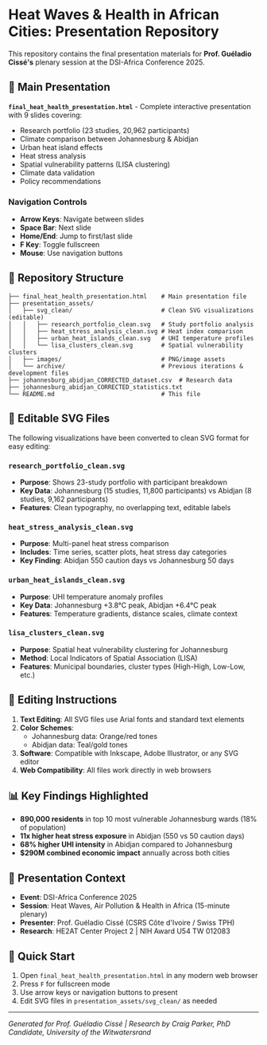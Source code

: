 # Heat Waves & Health in African Cities: Presentation Repository

This repository contains the final presentation materials for **Prof. Guéladio Cissé's** plenary session at the DSI-Africa Conference 2025.

## 🎯 Main Presentation

**`final_heat_health_presentation.html`** - Complete interactive presentation with 9 slides covering:
- Research portfolio (23 studies, 20,962 participants)
- Climate comparison between Johannesburg & Abidjan
- Urban heat island effects
- Heat stress analysis
- Spatial vulnerability patterns (LISA clustering)
- Climate data validation
- Policy recommendations

### Navigation Controls
- **Arrow Keys**: Navigate between slides
- **Space Bar**: Next slide
- **Home/End**: Jump to first/last slide
- **F Key**: Toggle fullscreen
- **Mouse**: Use navigation buttons

## 📁 Repository Structure

```
├── final_heat_health_presentation.html    # Main presentation file
├── presentation_assets/
│   ├── svg_clean/                         # Clean SVG visualizations (editable)
│   │   ├── research_portfolio_clean.svg   # Study portfolio analysis
│   │   ├── heat_stress_analysis_clean.svg # Heat index comparison
│   │   ├── urban_heat_islands_clean.svg   # UHI temperature profiles
│   │   └── lisa_clusters_clean.svg        # Spatial vulnerability clusters
│   ├── images/                            # PNG/image assets
│   └── archive/                           # Previous iterations & development files
├── johannesburg_abidjan_CORRECTED_dataset.csv  # Research data
├── johannesburg_abidjan_CORRECTED_statistics.txt
└── README.md                              # This file
```

## 🎨 Editable SVG Files

The following visualizations have been converted to clean SVG format for easy editing:

### `research_portfolio_clean.svg`
- **Purpose**: Shows 23-study portfolio with participant breakdown
- **Key Data**: Johannesburg (15 studies, 11,800 participants) vs Abidjan (8 studies, 9,162 participants)
- **Features**: Clean typography, no overlapping text, editable labels

### `heat_stress_analysis_clean.svg`
- **Purpose**: Multi-panel heat stress comparison
- **Includes**: Time series, scatter plots, heat stress day categories
- **Key Finding**: Abidjan 550 caution days vs Johannesburg 50 days

### `urban_heat_islands_clean.svg`
- **Purpose**: UHI temperature anomaly profiles
- **Key Data**: Johannesburg +3.8°C peak, Abidjan +6.4°C peak
- **Features**: Temperature gradients, distance scales, climate context

### `lisa_clusters_clean.svg`
- **Purpose**: Spatial heat vulnerability clustering for Johannesburg
- **Method**: Local Indicators of Spatial Association (LISA)
- **Features**: Municipal boundaries, cluster types (High-High, Low-Low, etc.)

## 🔧 Editing Instructions

1. **Text Editing**: All SVG files use Arial fonts and standard text elements
2. **Color Schemes**: 
   - Johannesburg data: Orange/red tones
   - Abidjan data: Teal/gold tones
3. **Software**: Compatible with Inkscape, Adobe Illustrator, or any SVG editor
4. **Web Compatibility**: All files work directly in web browsers

## 📊 Key Findings Highlighted

- **890,000 residents** in top 10 most vulnerable Johannesburg wards (18% of population)
- **11x higher heat stress exposure** in Abidjan (550 vs 50 caution days)
- **68% higher UHI intensity** in Abidjan compared to Johannesburg
- **$290M combined economic impact** annually across both cities

## 🎤 Presentation Context

- **Event**: DSI-Africa Conference 2025
- **Session**: Heat Waves, Air Pollution & Health in Africa (15-minute plenary)
- **Presenter**: Prof. Guéladio Cissé (CSRS Côte d'Ivoire / Swiss TPH)
- **Research**: HE2AT Center Project 2 | NIH Award U54 TW 012083

## 🚀 Quick Start

1. Open `final_heat_health_presentation.html` in any modern web browser
2. Press `F` for fullscreen mode
3. Use arrow keys or navigation buttons to present
4. Edit SVG files in `presentation_assets/svg_clean/` as needed

---
*Generated for Prof. Guéladio Cissé | Research by Craig Parker, PhD Candidate, University of the Witwatersrand*